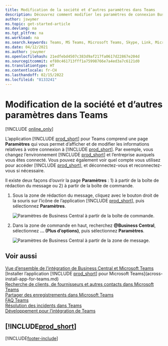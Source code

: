 ```yaml
---
title: Modification de la société et d’autres paramètres dans Teams
description: Découvrez comment modifier les paramètres de connexion Business Central à partir de Microsoft Teams.
author: jswymer
ms.topic: get-started-article
ms.devlang: na
ms.tgt_pltfrm: na
ms.workload: na
ms.search.keywords: Teams, MS Teams, Microsoft Teams, Skype, Link, Microsoft 365, settings, search
ms.date: 04/12/2021
ms.author: jswymer
ms.openlocfilehash: 21edfebd4507c383d9af217fa0617d22867e204d
ms.sourcegitcommit: ef80c461713fff1a75998766e7a4ed3a7c6121d0
ms.translationtype: HT
ms.contentlocale: fr-CH
ms.lasthandoff: 02/15/2022
ms.locfileid: "8133241"
---
```

# <a name="changing-company-and-other-settings-in-teams"></a>Modification de la société et d’autres paramètres dans Teams

[!INCLUDE [online_only](includes/online_only.md)]

L’application [!INCLUDE [prod_short](includes/prod_short.md)] pour Teams comprend une page **Paramètres** qui vous permet d’afficher et de modifier les informations relatives à votre connexion à [!INCLUDE [prod_short](includes/prod_short.md)]. Par exemple, vous changez l’environnement [!INCLUDE [prod_short](includes/prod_short.md)] et l’entreprise auxquels vous êtes connecté. Vous pouvez également voir quel compte vous utilisez pour accéder [!INCLUDE [prod_short](includes/prod_short.md)], et déconnectez-vous et reconnectez-vous si nécessaire.

Il existe deux façons d’ouvrir la page **Paramètres** : 1) à partir de la boîte de rédaction du message ou 2) à partir de la boîte de commande.

1. Sous la zone de rédaction du message, cliquez avec le bouton droit de la souris sur l’icône de l’application [!INCLUDE [prod_short](includes/prod_short.md)], puis sélectionnez **Paramètres**.

    ![Paramètres de Business Central à partir de la boîte de commande.](media/teams-settings-message-box.png)

2. Dans la zone de commande en haut, recherchez **@Business Central**, sélectionnez **... (Plus d’options)**, puis sélectionnez **Paramètres**.

   ![Paramètres de Business Central à partir de la zone de message.](media/teams-settings-command-box.png)

## <a name="see-also"></a>Voir aussi

[Vue d’ensemble de l’intégration de Business Central et Microsoft Teams](across-teams-overview.md)  
[Installer l’application [!INCLUDE [prod_short](includes/prod_short.md)] pour Microsoft Teams](across-install-app-for-teams.md)  
[Recherche de clients, de fournisseurs et autres contacts dans Microsoft Teams](across-search-contacts-teams.md)  
[Partager des enregistrements dans Microsoft Teams](across-working-with-teams.md)  
[FAQ Teams](teams-faq.md)  
[Résolution des incidents dans Teams](admin-teams-troubleshooting.md)  
[Développement pour l’intégration de Teams](/dynamics365/business-central/dev-itpro/developer/devenv-develop-for-teams)  

## [!INCLUDE[prod_short](includes/free_trial_md.md)]  


[!INCLUDE[footer-include](includes/footer-banner.md)]